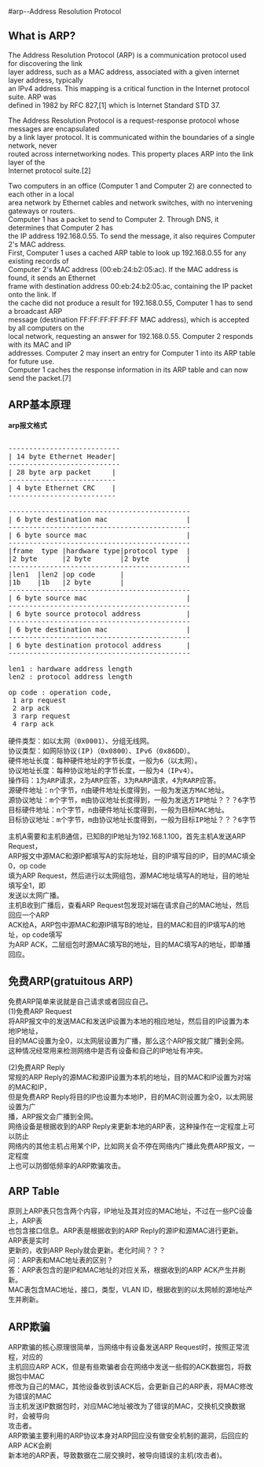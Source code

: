 #arp--Address Resolution Protocol          
          
## What is ARP?      
The Address Resolution Protocol (ARP) is a communication protocol used for discovering the link       
layer address, such as a MAC address, associated with a given internet layer address, typically       
an IPv4 address. This mapping is a critical function in the Internet protocol suite. ARP was       
defined in 1982 by RFC 827,[1] which is Internet Standard STD 37.           
          
The Address Resolution Protocol is a request-response protocol whose messages are encapsulated       
by a link layer protocol. It is communicated within the boundaries of a single network, never       
routed across internetworking nodes. This property places ARP into the link layer of the       
Internet protocol suite.[2]          
          
Two computers in an office (Computer 1 and Computer 2) are connected to each other in a local       
area network by Ethernet cables and network switches, with no intervening gateways or routers.      
Computer 1 has a packet to send to Computer 2. Through DNS, it determines that Computer 2 has      
the IP address 192.168.0.55. To send the message, it also requires Computer 2's MAC address.       
First, Computer 1 uses a cached ARP table to look up 192.168.0.55 for any existing records of      
Computer 2's MAC address (00:eb:24:b2:05:ac). If the MAC address is found, it sends an Ethernet      
frame with destination address 00:eb:24:b2:05:ac, containing the IP packet onto the link. If      
the cache did not produce a result for 192.168.0.55, Computer 1 has to send a broadcast ARP       
message (destination FF:FF:FF:FF:FF:FF MAC address), which is accepted by all computers on the      
local network, requesting an answer for 192.168.0.55. Computer 2 responds with its MAC and IP      
addresses.  Computer 2 may insert an entry for Computer 1 into its ARP table for future use.          
Computer 1 caches the response information in its ARP table and can now send the packet.[7]           
          
## ARP基本原理      
**arp报文格式**          
<pre>        
---------------------------        
| 14 byte Ethernet Header|         
---------------------------        
| 28 byte arp packet     |        
--------------------------        
| 4 byte Ethernet CRC    |        
--------------------------        
        
--------------------------------------------        
| 6 byte destination mac                   |        
--------------------------------------------        
| 6 byte source mac                        |        
--------------------------------------------        
|frame  type |hardware type|protocol type  |        
|2 byte      |2 byte       |2 byte         |        
--------------------------------------------        
|len1  |len2 |op code      |        
|1b    |1b   |2 byte       |        
--------------------------------------------        
| 6 byte source mac                        |        
--------------------------------------------        
| 6 byte source protocol address           |        
--------------------------------------------        
| 6 byte destination mac                   |        
--------------------------------------------        
| 6 byte destination protocol address      |        
--------------------------------------------        
        
len1 : hardware address length        
len2 : protocol address length        
        
op code : operation code,         
 1 arp request         
 2 arp ack        
 3 rarp request        
 4 rarp ack        
        
硬件类型：如以太网（0x0001）、分组无线网。        
协议类型：如网际协议(IP)（0x0800）、IPv6（0x86DD）。        
硬件地址长度：每种硬件地址的字节长度，一般为6（以太网）。        
协议地址长度：每种协议地址的字节长度，一般为4（IPv4）。        
操作码：1为ARP请求，2为ARP应答，3为RARP请求，4为RARP应答。        
源硬件地址：n个字节，n由硬件地址长度得到，一般为发送方MAC地址。        
源协议地址：m个字节，m由协议地址长度得到，一般为发送方IP地址？？？6字节？？？。        
目标硬件地址：n个字节，n由硬件地址长度得到，一般为目标MAC地址。        
目标协议地址：m个字节，m由协议地址长度得到，一般为目标IP地址？？？6字节？？？。        
</pre>        
主机A需要和主机B通信，已知B的IP地址为192.168.1.100，首先主机A发送ARP Request，      
ARP报文中源MAC和源IP都填写A的实际地址，目的IP填写目的IP，目的MAC填全0，op code      
填为ARP Request，然后进行以太网组包，源MAC地址填写A的地址，目的地址填写全1，即      
发送以太网广播。      
主机B收到广播后，查看ARP Request包发现对端在请求自己的MAC地址，然后回应一个ARP      
ACK给A，ARP包中源MAC和源IP填写B的地址，目的MAC和目的IP填写A的地址，op code填写      
为ARP ACK，二层组包时源MAC填写B的地址，目的MAC填写A的地址，即单播回应。      
      
## 免费ARP(gratuitous ARP)      
免费ARP简单来说就是自己请求或者回应自己。    
(1)免费ARP Request    
将ARP报文中的发送MAC和发送IP设置为本地的相应地址，然后目的IP设置为本地IP地址，      
目的MAC设置为全0，以太网层设置为广播，那么这个ARP报文就广播到全网。    
这种情况经常用来检测网络中是否有设备和自己的IP地址有冲突。    
    
(2)免费ARP Reply    
常规的ARP Reply的源MAC和源IP设置为本机的地址，目的MAC和IP设置为对端的MAC和IP，      
但是免费ARP Reply将目的IP也设置为本地IP，目的MAC则设置为全0，以太网层设置为广    
播，ARP报文会广播到全网。    
网络设备是根据收到的ARP Reply来更新本地的ARP表，这种操作在一定程度上可以防止    
网络内的其他主机占用某个IP，比如网关会不停在网络内广播此免费ARP报文，一定程度    
上也可以防御低频率的ARP欺骗攻击。    
    
## ARP Table      
原则上ARP表只包含两个内容，IP地址及其对应的MAC地址，不过在一些PC设备上，ARP表      
也包含接口信息。ARP表是根据收到的ARP Reply的源IP和源MAC进行更新。ARP表是实时      
更新的，收到ARP Reply就会更新。老化时间？？？    
问：ARP表和MAC地址表的区别？    
答：ARP表包含的是IP和MAC地址的对应关系，根据收到的ARP ACK产生并刷新。    
	MAC表包含MAC地址，接口，类型，VLAN ID，根据收到的以太网帧的源地址产  
	生并刷新。  
      
## ARP欺骗       
ARP欺骗的核心原理很简单，当网络中有设备发送ARP Request时，按照正常流程，对应的      
主机回应ARP ACK，但是有些欺骗者会在网络中发送一些假的ACK数据包，将数据包中MAC      
修改为自己的MAC，其他设备收到该ACK后，会更新自己的ARP表，将MAC修改为错误的MAC      
当主机发送IP数据包时，对应MAC地址被改为了错误的MAC，交换机交换数据时，会被导向      
攻击者。      
ARP欺骗主要利用的ARP协议本身对ARP回应没有做安全机制的漏洞，后回应的ARP ACK会刷      
新本地的ARP表，导致数据在二层交换时，被导向错误的主机(攻击者)。      

